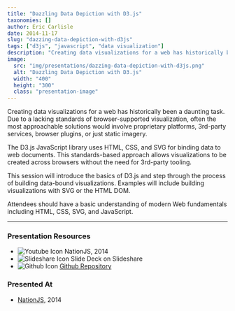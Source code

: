 ```yaml
---
title: "Dazzling Data Depiction with D3.js"
taxonomies: []
author: Eric Carlisle
date: 2014-11-17
slug: "dazzing-data-depiction-with-d3js"
tags: ["d3js", "javascript", "data visualization"]
description: "Creating data visualizations for a web has historically been a daunting task. Due to a lacking standards of browser-supported visualization, often the most approachable solutions would involve proprietary platforms, 3rd-party services, browser plugins, or just static imagery."
image:
  src: "img/presentations/dazzing-data-depiction-with-d3js.png"
  alt: "Dazzling Data Depiction with D3.js"
  width: "400"
  height: "300"
  class: "presentation-image"
---
```


<p>Creating data visualizations for a web has historically been a daunting task. Due to a lacking standards of browser-supported visualization, often the most approachable solutions would involve proprietary platforms, 3rd-party services, browser plugins, or just static imagery.</p>
<!--more-->

<p>The D3.js JavaScript library uses HTML, CSS, and SVG for binding data to web documents. This standards-based approach allows visualizations to be created across browsers without the need for 3rd-party tooling.</p>

<p>This session will introduce the basics of D3.js and step through the process of building data-bound visualizations. Examples will include building visualizations with SVG or the HTML DOM.</p>

<p>Attendees should have a basic understanding of modern Web fundamentals including HTML, CSS, SVG, and JavaScript.</p>

<hr/>

<h3>Presentation Resources</h3>
<ul class="presentation-resource-list">
	<li>
		<!-- TODO -->
		<img src="/img/global/youtube-icon.svg" alt="Youtube Icon" />
		<!--<a href="https://github.com/ecarlisle/d3-jsnation">-->
			NationJS, 2014
		<!--</a>-->
	</li>
	<li>
		<img src="/img/global/slideshare-icon.svg" alt="Slideshare Icon" />
		<a hrer="https://www.slideshare.net/ericcarlisle/dazzing-data-depiction-with-d3js-41315495">
			Slide Deck on Slideshare
		</a>
	</li>
	<li>
		<img src="/img/global/github-icon.svg" alt="Github Icon" />
		<a href="https://github.com/ecarlisle/d3-jsnation">
			Github Repository
		</a>
	</li>
</ul>

<h3>Presented At</h3>
<ul class="presentation-resource-list">
	<li>
		<a href="http://nationjs.com/">NationJS</a>, 2014
	</li>
</ul>



